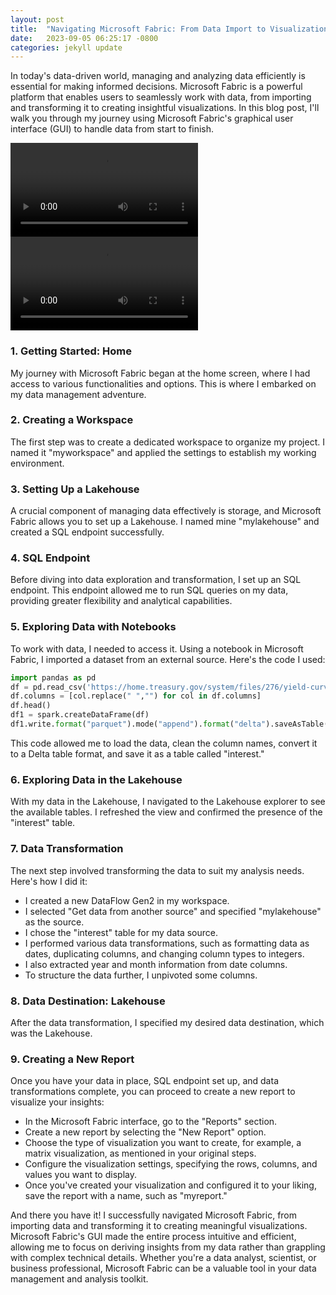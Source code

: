 ```yaml
---
layout: post
title:  "Navigating Microsoft Fabric: From Data Import to Visualization - A User's POV"
date:   2023-09-05 06:25:17 -0800
categories: jekyll update
---
```


In today's data-driven world, managing and analyzing data efficiently is essential for making informed decisions. Microsoft Fabric is a powerful platform that enables users to seamlessly work with data, from importing and transforming it to creating insightful visualizations. In this blog post, I'll walk you through my journey using Microsoft Fabric's graphical user interface (GUI) to handle data from start to finish.


<video src="https://user-images.githubusercontent.com/124033416/265886211-96badc46-a6a9-41a6-94d2-cf2043d1ce17.mp4" controls="controls" style="max-width: 730px;">
</video>

<video src="https://user-images.githubusercontent.com/124033416/265886439-c7914387-19ef-4c17-8040-7d4522fcda17.mp4" controls="controls" style="max-width: 730px;">
</video>


### **1. Getting Started: Home**

My journey with Microsoft Fabric began at the home screen, where I had access to various functionalities and options. This is where I embarked on my data management adventure.

### **2. Creating a Workspace**

The first step was to create a dedicated workspace to organize my project. I named it "myworkspace" and applied the settings to establish my working environment.

### **3. Setting Up a Lakehouse**

A crucial component of managing data effectively is storage, and Microsoft Fabric allows you to set up a Lakehouse. I named mine "mylakehouse" and created a SQL endpoint successfully.

### **4. SQL Endpoint**

Before diving into data exploration and transformation, I set up an SQL endpoint. This endpoint allowed me to run SQL queries on my data, providing greater flexibility and analytical capabilities.

### **5. Exploring Data with Notebooks**

To work with data, I needed to access it. Using a notebook in Microsoft Fabric, I imported a dataset from an external source. Here's the code I used:

```python
import pandas as pd
df = pd.read_csv('https://home.treasury.gov/system/files/276/yield-curve-rates-1990-2021.csv')
df.columns = [col.replace(" ","") for col in df.columns]
df.head()
df1 = spark.createDataFrame(df)
df1.write.format("parquet").mode("append").format("delta").saveAsTable("interest")
```

This code allowed me to load the data, clean the column names, convert it to a Delta table format, and save it as a table called "interest."

### **6. Exploring Data in the Lakehouse**

With my data in the Lakehouse, I navigated to the Lakehouse explorer to see the available tables. I refreshed the view and confirmed the presence of the "interest" table.

### **7. Data Transformation**

The next step involved transforming the data to suit my analysis needs. Here's how I did it:

- I created a new DataFlow Gen2 in my workspace.
- I selected "Get data from another source" and specified "mylakehouse" as the source.
- I chose the "interest" table for my data source.
- I performed various data transformations, such as formatting data as dates, duplicating columns, and changing column types to integers.
- I also extracted year and month information from date columns.
- To structure the data further, I unpivoted some columns.

### **8. Data Destination: Lakehouse**

After the data transformation, I specified my desired data destination, which was the Lakehouse.

### **9. Creating a New Report**

Once you have your data in place, SQL endpoint set up, and data transformations complete, you can proceed to create a new report to visualize your insights:

- In the Microsoft Fabric interface, go to the "Reports" section.
- Create a new report by selecting the "New Report" option.
- Choose the type of visualization you want to create, for example, a matrix visualization, as mentioned in your original steps.
- Configure the visualization settings, specifying the rows, columns, and values you want to display.
- Once you've created your visualization and configured it to your liking, save the report with a name, such as "myreport."

And there you have it! I successfully navigated Microsoft Fabric, from importing data and transforming it to creating meaningful visualizations. Microsoft Fabric's GUI made the entire process intuitive and efficient, allowing me to focus on deriving insights from my data rather than grappling with complex technical details. Whether you're a data analyst, scientist, or business professional, Microsoft Fabric can be a valuable tool in your data management and analysis toolkit.